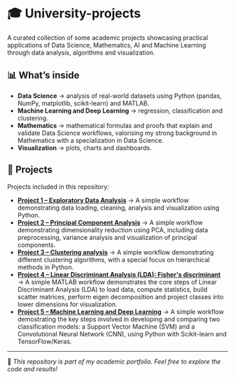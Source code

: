 # 🎓 University-projects
A curated collection of some academic projects showcasing practical applications of Data Science, Mathematics, AI and Machine Learning through data analysis, algorithms and visualization.

## 📊 What’s inside
- **Data Science** → analysis of real-world datasets using Python (pandas, NumPy, matplotlib, scikit-learn) and MATLAB.
- **Machine Learning and Deep Learning** → regression, classification and clustering.  
- **Mathematics** → mathematical formulas and proofs that explain and validate Data Science workflows, valorising my strong background in Mathematics with a specialization in Data Science.  
- **Visualization** → plots, charts and dashboards.

## 📁 Projects

Projects included in this repository:
- **[Project 1 – Exploratory Data Analysis](project1/README.md)** → A simple workflow demonstrating data loading, cleaning, analysis and visualization using Python.
- **[Project 2 – Principal Component Analysis](project2/README.md)** → A simple workflow demonstrating dimensionality reduction using PCA, including data preprocessing, variance analysis and visualization of principal components.
- **[Project 3 – Clustering analysis](project3/README.md)** → A simple workflow demonstrating different clustering algorithms, with a special focus on hierarchical methods in Python.
- **[Project 4 – Linear Discriminant Analysis (LDA): Fisher's discriminant](project4/README.md)** → A simple MATLAB workflow demonstrates the core steps of Linear Discriminant Analysis (LDA) to load data, compute statistics, build scatter matrices, perform eigen decomposition and project classes into lower dimensions for visualization.
- **[Project 5 – Machine Learning and Deep Learning](project5/README.md)** → A simple workflow demostrating the key steps involved in developing and comparing two classification models: a Support Vector Machine (SVM) and a Convolutional Neural Network (CNN), using Python with Scikit-learn and TensorFlow/Keras.

- ---
👋 *This repository is part of my academic portfolio. Feel free to explore the code and results!*
